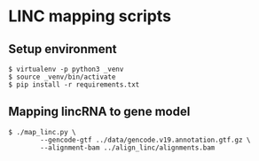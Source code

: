 # LINC mapping scripts

## Setup environment

```
$ virtualenv -p python3 _venv
$ source _venv/bin/activate
$ pip install -r requirements.txt
```

## Mapping lincRNA to gene model

```
$ ./map_linc.py \
        --gencode-gtf ../data/gencode.v19.annotation.gtf.gz \
        --alignment-bam ../align_linc/alignments.bam
```
